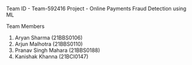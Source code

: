 Team ID - Team-592416
Project - Online Payments Fraud Detection using ML


Team Members
1.	Aryan Sharma (21BBS0106)
2.	Arjun Malhotra (21BBS0110)
3.	Pranav Singh Mahara (21BBS0188)
4.	Kanishak Khanna (21BCI0147)
